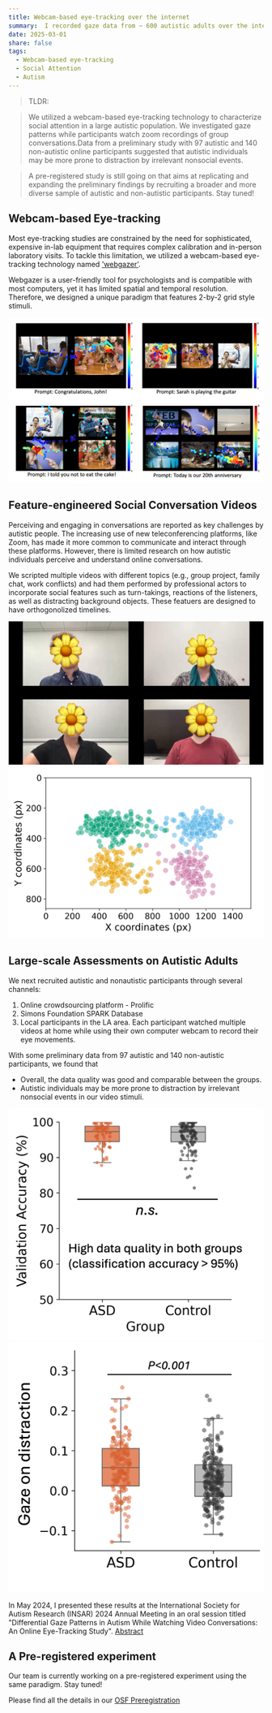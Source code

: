 ```yaml
---
title: Webcam-based eye-tracking over the internet
summary:  I recorded gaze data from ~ 600 autistic adults over the internet while they watched several feature-engineered social conversation videos.
date: 2025-03-01
share: false
tags:
  - Webcam-based eye-tracking
  - Social Attention
  - Autism
---
```

> TLDR:

> We utilized a webcam-based eye-tracking technology to characterize social attention in a large autistic population. We investigated gaze patterns while participants watch zoom recordings of group conversations.Data from a preliminary study with 97 autistic and 140 non-autistic online participants suggested that autistic individuals may be more prone to distraction by irrelevant nonsocial events. 

> A pre-registered study is still going on that aims at replicating and expanding the preliminary findings by recruiting a broader and more diverse sample of autistic and non-autistic participants. Stay tuned!

## Webcam-based Eye-tracking
Most eye-tracking studies are constrained by the need for sophisticated, expensive in-lab equipment that requires complex calibration and in-person laboratory visits. To tackle this limitation, we utilized a webcam-based eye-tracking technology named ['webgazer'](https://webgazer.cs.brown.edu/). 

Webgazer is a user-friendly tool for psychologists and is compatible with most computers, yet it has limited spatial and temporal resolution. Therefore, we designed a unique paradigm that features 2-by-2 grid style stimuli. 

![Testing the feasibility of grid style stimuli](webgazer_1.png "We tested the feasibilities of different grid structures")

## Feature-engineered Social Conversation Videos
Perceiving and engaging in conversations are reported as key challenges by autistic people. The increasing use of new teleconferencing platforms, like Zoom, has made it more common to communicate and interact through these platforms. However, there is limited research on how autistic individuals perceive and understand online conversations.

We scripted multiple videos with different topics (e.g., group project, family chat, work conflicts) and had them performed by professional actors to incorporate social features such as turn-takings, reactions of the listeners, as well as distracting background objects. These featuers are designed to have orthogonolized timelines.

![Example video](webgazer_2.png "An example of our video stimuli")
![Gaze distribution](webgazer_3.png "Example gaze from a participant")

## Large-scale Assessments on Autistic Adults
We next recruited autistic and nonautistic participants through several channels: 
1. Online crowdsourcing platform - Prolific
2. Simons Foundation SPARK Database
3. Local participants in the LA area. 
Each participant watched multiple videos at home while using their own computer webcam to record their eye movements.

With some preliminary data from 97 autistic and 140 non-autistic participants, we found that 
- Overall, the data quality was good and comparable between the groups.
- Autistic individuals may be more prone to distraction by irrelevant nonsocial events in our video stimuli. 

![Equally good data quality](webgazer_4.png "Data quality")
![More gaze on distractions](webgazer_5.png "Gaze on distractions")

In May 2024, I presented these results at the International Society for Autism Research (INSAR) 2024 Annual Meeting in an oral session titled "Differential Gaze Patterns in Autism While Watching Video Conversations: An Online Eye-Tracking Study". [Abstract](https://cdn.ymaws.com/www.autism-insar.org/resource/resmgr/docs/annualmeeting/abstract_book_2024.pdf)

## A Pre-registered experiment
Our team is currently working on a pre-registered experiment using the same paradigm. Stay tuned! 

Please find all the details in our [OSF Preregistration](https://osf.io/xa5kd/) 
